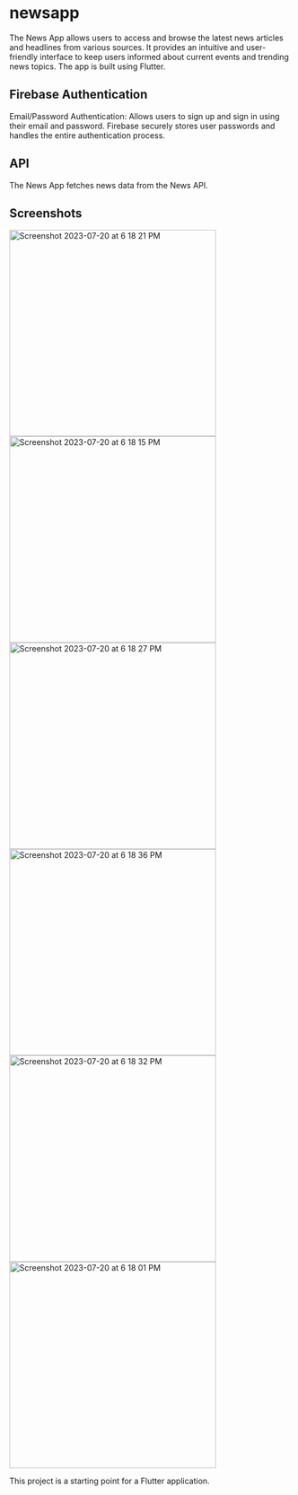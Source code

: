 # newsapp

The News App allows users to access and browse the latest news articles and headlines from various sources. It provides an intuitive and user-friendly interface to keep users informed about current events and trending news topics. The app is built using Flutter.

## Firebase Authentication

Email/Password Authentication: Allows users to sign up and sign in using their email and password. Firebase securely stores user passwords and handles the entire authentication process.

## API

The News App fetches news data from the News API.

## Screenshots
<img width="368" alt="Screenshot 2023-07-20 at 6 18 21 PM" src="https://github.com/ravneet1805/News-App/assets/97474782/85fa7148-e154-415e-9539-d84e361cc7e9">
<img width="368" alt="Screenshot 2023-07-20 at 6 18 15 PM" src="https://github.com/ravneet1805/News-App/assets/97474782/f48a71d9-f01c-42a2-9e4b-3efd33bcc4e3">
<img width="368" alt="Screenshot 2023-07-20 at 6 18 27 PM" src="https://github.com/ravneet1805/News-App/assets/97474782/5c458bae-e416-4a82-b5c8-bee936fa6f8e">
<img width="368" alt="Screenshot 2023-07-20 at 6 18 36 PM" src="https://github.com/ravneet1805/News-App/assets/97474782/3db1d278-f9b7-4334-b62b-e69bb7d0dcc0">

<img width="368" alt="Screenshot 2023-07-20 at 6 18 32 PM" src="https://github.com/ravneet1805/News-App/assets/97474782/0e82b3f9-b192-4afd-a731-254a808a196e">
<img width="368" alt="Screenshot 2023-07-20 at 6 18 01 PM" src="https://github.com/ravneet1805/News-App/assets/97474782/b5730634-0086-4342-8d1a-7647fa3f06bd">

This project is a starting point for a Flutter application.


